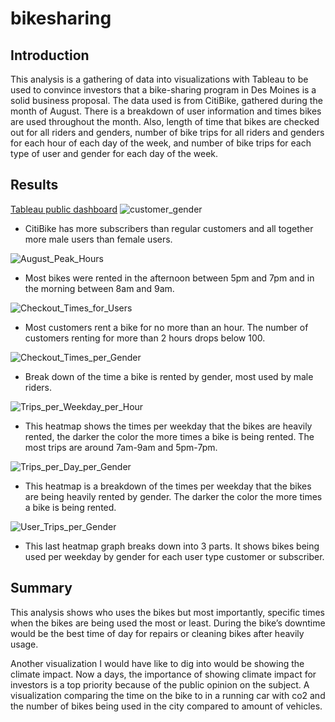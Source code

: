 # bikesharing
## Introduction
This analysis is a gathering of data into visualizations with Tableau to be used to convince investors that a bike-sharing program in Des Moines is a solid business proposal. The data used is from CitiBike, gathered during the month of August. There is a breakdown of user information and times bikes are used throughout the month. Also, length of time that bikes are checked out for all riders and genders, number of bike trips for all riders and genders for each hour of each day of the week, and number of bike trips for each type of user and gender for each day of the week.

## Results

[Tableau public dashboard](https://public.tableau.com/app/profile/bree.wilkinson)
![customer_gender](https://user-images.githubusercontent.com/56700719/161338438-f137779d-b78b-445b-a37a-1245de1964cb.JPG)

- CitiBike has more subscribers than regular customers and all together more male users than female users.

![August_Peak_Hours](https://user-images.githubusercontent.com/56700719/161338465-09834fc0-7fc8-4003-ad23-caaec2b3e40e.JPG)

- Most bikes were rented in the afternoon between 5pm and 7pm and in the morning between 8am and 9am.

![Checkout_Times_for_Users](https://user-images.githubusercontent.com/56700719/161338517-988df2a8-f72f-4221-8411-6c83895e8dfb.JPG)

- Most customers rent a bike for no more than an hour. The number of customers renting for more than 2 hours drops below 100.

![Checkout_Times_per_Gender](https://user-images.githubusercontent.com/56700719/161338565-cc38ba92-413b-448b-829f-35f132fa46a9.JPG)

- Break down of the time a bike is rented by gender, most used by male riders.

![Trips_per_Weekday_per_Hour](https://user-images.githubusercontent.com/56700719/161338656-1aa822be-c950-431f-9e5d-87fdb1910165.JPG)

- This heatmap shows the times per weekday that the bikes are heavily rented, the darker the color the more times a bike is being rented. The most trips are around 7am-9am and 5pm-7pm.

![Trips_per_Day_per_Gender](https://user-images.githubusercontent.com/56700719/161338698-9cd1810b-5bd3-4c79-b81e-b48e2c65fc8c.JPG)

- This heatmap is a breakdown of the times per weekday that the bikes are being heavily rented by gender. The darker the color the more times a bike is being rented.

![User_Trips_per_Gender](https://user-images.githubusercontent.com/56700719/161338758-06cf9f25-fcc2-4edc-928c-47fcced6eafc.JPG)

- This last heatmap graph breaks down into 3 parts. It shows bikes being used per weekday by gender for each user type customer or subscriber. 

## Summary
This analysis shows who uses the bikes but most importantly, specific times when the bikes are being used the most or least. During the bike’s downtime would be the best time of day for repairs or cleaning bikes after heavily usage.

Another visualization I would have like to dig into would be showing the climate impact. Now a days, the importance of showing climate impact for investors is a top priority because of the public opinion on the subject. A visualization comparing the time on the bike to in a running car with co2 and the number of bikes being used in the city compared to amount of vehicles. 

